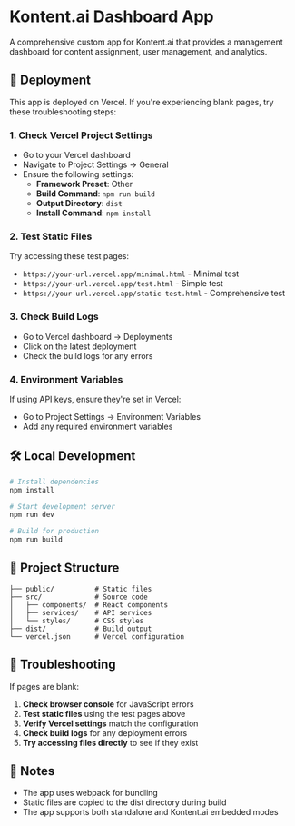 # Kontent.ai Dashboard App

A comprehensive custom app for Kontent.ai that provides a management dashboard for content assignment, user management, and analytics.

## 🚀 Deployment

This app is deployed on Vercel. If you're experiencing blank pages, try these troubleshooting steps:

### 1. Check Vercel Project Settings
- Go to your Vercel dashboard
- Navigate to Project Settings → General
- Ensure the following settings:
  - **Framework Preset**: Other
  - **Build Command**: `npm run build`
  - **Output Directory**: `dist`
  - **Install Command**: `npm install`

### 2. Test Static Files
Try accessing these test pages:
- `https://your-url.vercel.app/minimal.html` - Minimal test
- `https://your-url.vercel.app/test.html` - Simple test
- `https://your-url.vercel.app/static-test.html` - Comprehensive test

### 3. Check Build Logs
- Go to Vercel dashboard → Deployments
- Click on the latest deployment
- Check the build logs for any errors

### 4. Environment Variables
If using API keys, ensure they're set in Vercel:
- Go to Project Settings → Environment Variables
- Add any required environment variables

## 🛠️ Local Development

```bash
# Install dependencies
npm install

# Start development server
npm run dev

# Build for production
npm run build
```

## 📁 Project Structure

```
├── public/          # Static files
├── src/             # Source code
│   ├── components/  # React components
│   ├── services/    # API services
│   └── styles/      # CSS styles
├── dist/            # Build output
└── vercel.json      # Vercel configuration
```

## 🔧 Troubleshooting

If pages are blank:

1. **Check browser console** for JavaScript errors
2. **Test static files** using the test pages above
3. **Verify Vercel settings** match the configuration
4. **Check build logs** for any deployment errors
5. **Try accessing files directly** to see if they exist

## 📝 Notes

- The app uses webpack for bundling
- Static files are copied to the dist directory during build
- The app supports both standalone and Kontent.ai embedded modes 